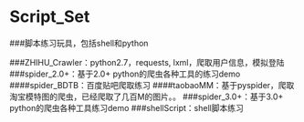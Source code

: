 # Script_Set
###脚本练习玩具，包括shell和python

###ZHIHU_Crawler：python2.7，requests, lxml，爬取用户信息，模拟登陆
###spider_2.0+：基于2.0+ python的爬虫各种工具的练习demo
####spider_BDTB：百度贴吧爬取练习
####taobaoMM：基于pyspider，爬取淘宝模特图的爬虫，已经爬取了几百M的图片。。
###spider_3.0+：基于3.0+ python的爬虫各种工具练习demo
###shellScript：shell脚本练习

